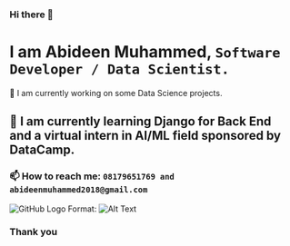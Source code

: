 ### Hi there 👋

<!--
**abideen305/abideen305** is a ✨ _special_ ✨ repository because its `README.md` (this file) appears on your GitHub profile.

Here are some ideas to get you started:

- 🔭 I’m currently working on ...
- 🌱 I’m currently learning ...
- 👯 I’m looking to collaborate on ...
- 🤔 I’m looking for help with ...
- 💬 Ask me about ...
- 📫 How to reach me: ...
- 😄 Pronouns: ...
- ⚡ Fun fact: ...
-->

# I am **Abideen Muhammed,** `Software Developer / Data Scientist.`

🔭 I am currently working on some Data Science projects.

## 🌱 I am currently learning Django for Back End and a virtual intern in AI/ML field sponsored by DataCamp.

### 📫 How to reach me: `08179651769 and abideenmuhammed2018@gmail.com`

![GitHub Logo](/images/logo.png)
Format: ![Alt Text](url)


### Thank you
